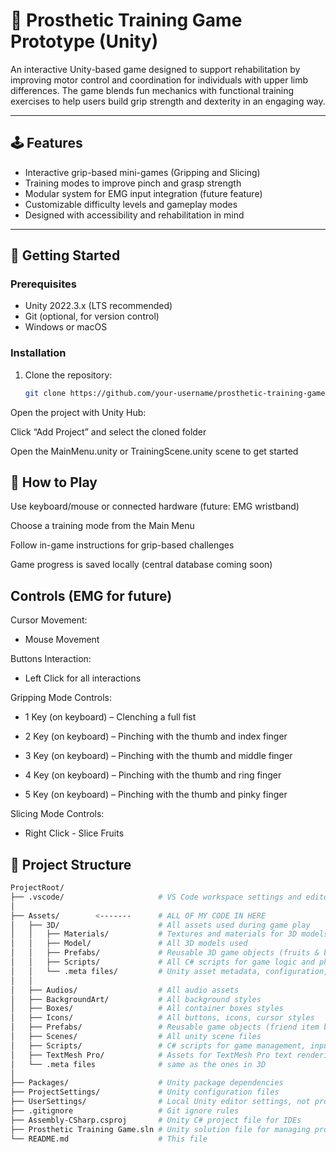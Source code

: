 # 🦾 Prosthetic Training Game Prototype (Unity)

An interactive Unity-based game designed to support rehabilitation by improving motor control and coordination for individuals with upper limb differences. The game blends fun mechanics with functional training exercises to help users build grip strength and dexterity in an engaging way.

---

## 🕹️ Features

- Interactive grip-based mini-games (Gripping and Slicing)
- Training modes to improve pinch and grasp strength
- Modular system for EMG input integration (future feature)
- Customizable difficulty levels and gameplay modes
- Designed with accessibility and rehabilitation in mind

---

## 🚀 Getting Started

### Prerequisites

- Unity 2022.3.x (LTS recommended)
- Git (optional, for version control)
- Windows or macOS

### Installation

1. Clone the repository:
   ```bash
   git clone https://github.com/your-username/prosthetic-training-game.git
Open the project with Unity Hub:

Click “Add Project” and select the cloned folder

Open the MainMenu.unity or TrainingScene.unity scene to get started

## 🧪 How to Play
Use keyboard/mouse or connected hardware (future: EMG wristband)

Choose a training mode from the Main Menu

Follow in-game instructions for grip-based challenges

Game progress is saved locally (central database coming soon)

## Controls (EMG for future)

Cursor Movement: 
- Mouse Movement 

Buttons Interaction: 
- Left Click for all interactions 

Gripping Mode Controls: 
- 1 Key (on keyboard) – Clenching a full fist

- 2 Key (on keyboard) – Pinching with the thumb and index finger

- 3 Key (on keyboard) – Pinching with the thumb and middle finger

- 4 Key (on keyboard) – Pinching with the thumb and ring finger

- 5 Key (on keyboard) – Pinching with the thumb and pinky finger

Slicing Mode Controls: 
- Right Click - Slice Fruits

## 📁 Project Structure

```bash
ProjectRoot/
├── .vscode/                     # VS Code workspace settings and editor preferences
│
├── Assets/        <-------      # ALL OF MY CODE IN HERE
│   ├── 3D/                      # All assets used during game play
│   │   ├── Materials/           # Textures and materials for 3D models.
│   │   ├── Model/               # All 3D models used
│   │   ├── Prefabs/             # Reusable 3D game objects (fruits & bombs)
│   │   ├── Scripts/             # All C# scripts for game logic and physics (fruits spawning, game flow, etc.)
│   │   └── .meta files/         # Unity asset metadata, configuration, and settings files
│   │   
│   ├── Audios/                  # All audio assets
│   ├── BackgroundArt/           # All background styles
│   ├── Boxes/                   # All container boxes styles
│   ├── Icons/                   # All buttons, icons, cursor styles
│   ├── Prefabs/                 # Reusable game objects (friend item box in the social page)
│   ├── Scenes/                  # All unity scene files
│   ├── Scripts/                 # C# scripts for game management, input (Other than the 3D ones used in game)
│   ├── TextMesh Pro/            # Assets for TextMesh Pro text rendering
│   └── .meta files              # same as the ones in 3D
│
├── Packages/                    # Unity package dependencies
├── ProjectSettings/             # Unity configuration files
├── UserSettings/                # Local Unity editor settings, not project-specific
├── .gitignore                   # Git ignore rules
├── Assembly-CSharp.csproj       # Unity C# project file for IDEs
├── Prosthetic Training Game.sln # Unity solution file for managing projects
└── README.md                    # This file
```